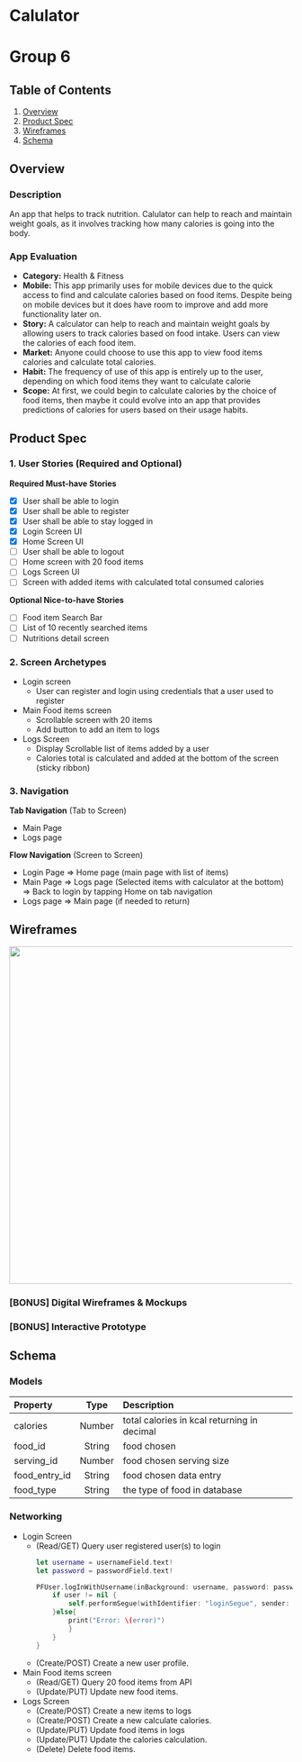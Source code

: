 # Calulator
# Group 6

## Table of Contents
1. [Overview](#Overview)
1. [Product Spec](#Product-Spec)
1. [Wireframes](#Wireframes)
2. [Schema](#Schema)

## Overview
### Description
An app that helps to track nutrition. Calulator can help to reach and maintain weight goals, as it involves tracking how many calories is going into the body.

### App Evaluation
- **Category:** Health & Fitness
- **Mobile:** This app primarily uses for mobile devices due to the quick access to find and calculate calories based on food items. Despite being on mobile devices but it does have room to improve and add more functionality later on. 
- **Story:** A calculator can help to reach and maintain weight goals by allowing users to track calories based on food intake. Users can view the calories of each food item. 
- **Market:** Anyone could choose to use this app to view food items calories and calculate total calories.
- **Habit:** The frequency of use of this app is entirely up to the user, depending on which food items they want to calculate calorie
- **Scope:** At first, we could begin to calculate calories by the choice of food items, then maybe it could evolve into an app that provides predictions of calories for users based on their usage habits. 

## Product Spec

### 1. User Stories (Required and Optional)

**Required Must-have Stories**

- [x] User shall be able to login
- [x] User shall be able to register
- [x] User shall be able to stay logged in
- [x] Login Screen UI
- [x] Home Screen UI
- [ ] User shall be able to logout
- [ ] Home screen with 20 food items
- [ ] Logs Screen UI
- [ ] Screen with added items with calculated total consumed calories

**Optional Nice-to-have Stories**

- [ ] Food item Search Bar
- [ ] List of 10 recently searched items
- [ ] Nutritions detail screen

### 2. Screen Archetypes

* Login screen
    * User can register and login using credentials that a user used to register
* Main Food items screen
    * Scrollable screen with 20 items
    * Add button to add an item to logs
* Logs Screen
    * Display Scrollable list of items added by a user
    * Calories total is calculated and added at the bottom of the screen (sticky ribbon)

### 3. Navigation

**Tab Navigation** (Tab to Screen)

* Main Page
* Logs page

**Flow Navigation** (Screen to Screen)

* Login Page
   => Home page (main page with list of items)
* Main Page
   => Logs page (Selected items with calculator at the bottom)
   => Back to login by tapping Home on tab navigation
* Logs page
   => Main page (if needed to return)
   

## Wireframes 
<img src="https://i.imgur.com/gZLIjVX.jpg" width=600>

### [BONUS] Digital Wireframes & Mockups

### [BONUS] Interactive Prototype

## Schema 


### Models
| Property     | Type    | Description                    |
| :---         |     :---:      |          :--- |
| calories     | Number   | total calories in kcal returning in decimal                          |
| food_id      | String  | food chosen                    | 
| serving_id  | Number  | food chosen serving size          |
| food_entry_id| String  | food chosen data entry         |
| food_type    | String  | the type of food in database   |


### Networking
   - Login Screen
      - (Read/GET) Query user registered user(s) to login
        ```swift
        let username = usernameField.text!
        let password = passwordField.text!
        
        PFUser.logInWithUsername(inBackground: username, password: password) { (user, error) in
            if user != nil {
                self.performSegue(withIdentifier: "loginSegue", sender: nil)
            }else{
                print("Error: \(error)")
                }
            }
        }
         ```
     - (Create/POST) Create a new user profile.
   - Main Food items screen
      - (Read/GET) Query 20 food items from API
      - (Update/PUT) Update new food items.
   - Logs Screen
      - (Create/POST) Create a new items to logs
      - (Create/POST) Create a new calculate calories.
      - (Update/PUT) Update food items in logs
      - (Update/PUT) Update the calories calculation.
      - (Delete) Delete food items.

